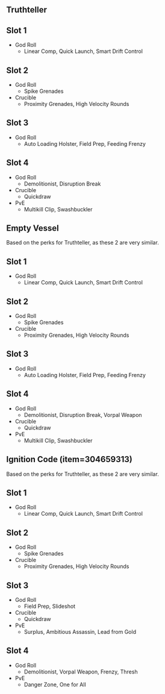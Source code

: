 Truthteller
-----------

## Slot 1
- God Roll
  - Linear Comp, Quick Launch, Smart Drift Control

## Slot 2
- God Roll
  - Spike Grenades
- Crucible
  - Proximity Grenades, High Velocity Rounds

## Slot 3
- God Roll
  - Auto Loading Holster, Field Prep, Feeding Frenzy

## Slot 4
- God Roll
  - Demolitionist, Disruption Break
- Crucible
  - Quickdraw
- PvE
  - Multikill Clip, Swashbuckler


Empty Vessel
------------
  Based on the perks for Truthteller, as these 2 are very similar.

## Slot 1
- God Roll
  - Linear Comp, Quick Launch, Smart Drift Control

## Slot 2
- God Roll
  - Spike Grenades
- Crucible
  - Proximity Grenades, High Velocity Rounds

## Slot 3
- God Roll
  - Auto Loading Holster, Field Prep, Feeding Frenzy

## Slot 4
- God Roll
  - Demolitionist, Disruption Break, Vorpal Weapon
- Crucible
  - Quickdraw
- PvE
  - Multikill Clip, Swashbuckler



Ignition Code (item=304659313)
-------------
  Based on the perks for Truthteller, as these 2 are very similar.

## Slot 1
- God Roll
  - Linear Comp, Quick Launch, Smart Drift Control

## Slot 2
- God Roll
  - Spike Grenades
- Crucible
  - Proximity Grenades, High Velocity Rounds

## Slot 3
- God Roll
  - Field Prep, Slideshot
- Crucible
  - Quickdraw
- PvE
  - Surplus, Ambitious Assassin, Lead from Gold

## Slot 4
- God Roll
  - Demolitionist, Vorpal Weapon, Frenzy, Thresh
- PvE
  - Danger Zone, One for All
